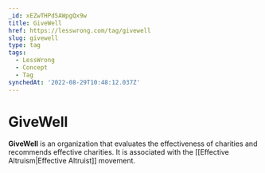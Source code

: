 ```yaml
---
_id: xEZwTHPd5AWpgQx9w
title: GiveWell
href: https://lesswrong.com/tag/givewell
slug: givewell
type: tag
tags:
  - LessWrong
  - Concept
  - Tag
synchedAt: '2022-08-29T10:48:12.037Z'
---
```


# GiveWell

**GiveWell** is an organization that evaluates the effectiveness of charities and recommends effective charities. It is associated with the [[Effective Altruism|Effective Altruist]] movement.
